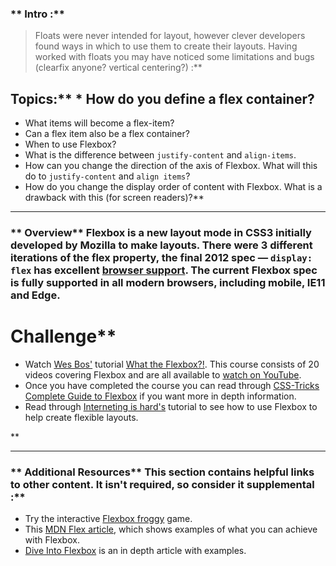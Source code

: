 ### ** Intro :** 
>Floats were never intended for layout, however clever developers found ways in which to use them to create their layouts. Having worked with floats you may have noticed some limitations and bugs (clearfix anyone? vertical centering?) :**

## Topics:** * How do you define a flex container?
* What items will become a flex-item?
* Can a flex item also be a flex container?
* When to use Flexbox?
* What is the difference between `justify-content` and `align-items`.
* How can you change the direction of the axis of Flexbox. What will this do to `justify-content` and `align items`?
* How do you change the display order of content with Flexbox. What is a drawback with this (for screen readers)?** 

---


### ** Overview** Flexbox is a new layout mode in CSS3 initially developed by Mozilla to make layouts. There were 3 different iterations of the flex property, the final 2012 spec — `display: flex` has excellent [browser support](https://caniuse.com/#search=flex).  The current Flexbox spec is fully supported in all modern browsers, including mobile, IE11 and Edge.
# Challenge** <div class="lesson-content__panel" markdown="1">
* Watch [Wes Bos'](https://twitter.com/wesbos) tutorial [What the Flexbox?!](https://flexbox.io/). This course consists of 20 videos covering Flexbox and are all available to [watch on YouTube](https://www.youtube.com/playlist?list=PLu8EoSxDXHP7xj_y6NIAhy0wuCd4uVdid). 
* Once you have completed the course you can read through [CSS-Tricks Complete Guide to Flexbox](https://css-tricks.com/snippets/css/a-guide-to-flexbox/) if you want more in depth information. 
* Read through [Interneting is hard's](https://www.internetingishard.com/html-and-css/flexbox/) tutorial to see how to use Flexbox to help create flexible layouts.
</div>** 

---


### ** Additional Resources** This section contains helpful links to other content. It isn't required, so consider it supplemental :**



* Try the interactive [Flexbox froggy](http://flexboxfroggy.com/) game.
* This [MDN Flex article](https://developer.mozilla.org/en-US/docs/Web/CSS/flex), which shows examples of what you can achieve with Flexbox.
* [Dive Into Flexbox](https://bocoup.com/blog/dive-into-flexbox) is an in depth article with examples.
